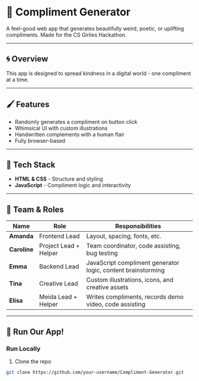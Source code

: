 # 🫧 Compliment Generator 

A feel-good web app that generates beautifully weird, poetic, or uplifting compliments. Made for the CS Girlies Hackathon.

 ----

 ## 🌀 Overview

This app is designed to spread kindness in a digital world - one compliment at a time. 

----

## 🖌️ Features

- Randomly generates a compliment on button click
- Whimsical UI with custom illustrations
- Handwritten complements with a human flair
- Fully browser-based

----

## 🐋 Tech Stack 
- **HTML & CSS** - Structure and styling
- **JavaScript** - Compliment logic and interactivity

----

## 🐠 Team & Roles
| Name       | Role                          | Responsibilities |
|------------|-------------------------------|------------------|
| **Amanda** | Frontend Lead                 | Layout, spacing, fonts, etc. |
| **Caroline** | Project Lead + Helper     | Team coordinator, code assisting, bug testing |
| **Emma**   | Backend Lead | JavaScript compliment generator logic, content brainstorming |
| **Tina**   | Creative Lead | Custom illustrations, icons, and creative assets |
| **Elisa**  | Meida Lead + Helper | Writes compliments, records demo video, code assisting |

----

## 🦋 Run Our App!

### Run Locally 
1. Clone the repo
``` bash
git clone https://github.com/your-username/Compliment-Generator.git
```


    
 
 
